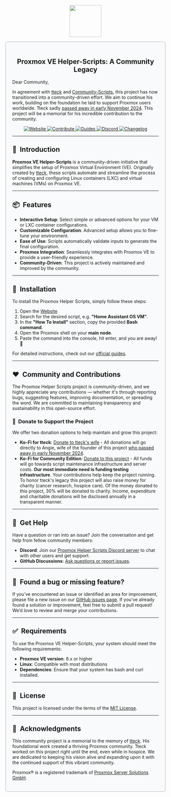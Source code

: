 <div align="center">
  <p align="center">
    <a href="#">
      <img src="https://raw.githubusercontent.com/tk13/ProxmoxVEScripts/main/misc/images/logo.png" height="100px" />
    </a>
  </p>
</div>

<div style="border: 2px solid #d1d5db; padding: 20px; border-radius: 8px; background-color: #f9fafb;">
  <h2 align="center">Proxmox VE Helper-Scripts: A Community Legacy</h2>
  <p>Dear Community,</p>
  <p>In agreement with <a href="https://github.com/tteck">tteck</a> and <a href="https://github.com/community-scripts">Community-Scripts</a>, this project has now transitioned into a community-driven effort. We aim to continue his work, building on the foundation he laid to support Proxmox users worldwide. Tteck sadly <a href="https://github.com/community-scripts/ProxmoxVE/discussions/237">passed away in early November 2024</a>. This project will be a memorial for his incredible contribution to the community.</p>

<p align="center">
  <a href="https://helper-scripts.com">
    <img src="https://img.shields.io/badge/Website-4c9b3f?style=for-the-badge&logo=github&logoColor=white" alt="Website" />
  </a> 
  <a href="https://github.com/community-scripts/ProxmoxVE/blob/main/.github/CONTRIBUTING.md">
    <img src="https://img.shields.io/badge/Contribute-ff4785?style=for-the-badge&logo=git&logoColor=white" alt="Contribute" />
  </a> 
  <a href="https://github.com/community-scripts/ProxmoxVE/blob/main/USER_SUBMITTED_GUIDES.md">
    <img src="https://img.shields.io/badge/Guides-0077b5?style=for-the-badge&logo=read-the-docs&logoColor=white" alt="Guides" />
  </a> 
  <a href="https://discord.gg/UHrpNWGwkH">
    <img src="https://img.shields.io/badge/Discord-7289da?style=for-the-badge&logo=discord&logoColor=white" alt="Discord" />
  </a> 
  <a href="https://github.com/community-scripts/ProxmoxVE/blob/main/CHANGELOG.md">
    <img src="https://img.shields.io/badge/Changelog-6c5ce7?style=for-the-badge&logo=git&logoColor=white" alt="Changelog" />
  </a>
</p>

<hr>

## 🚀&nbsp; Introduction

**Proxmox VE Helper-Scripts** is a community-driven initiative that simplifies the setup of Proxmox Virtual Environment (VE). Originally created by [tteck](https://github.com/tteck), these scripts automate and streamline the process of creating and configuring Linux containers (LXC) and virtual machines (VMs) on Proxmox VE.

---

## 📦&nbsp; Features

- **Interactive Setup**: Select simple or advanced options for your VM or LXC container configurations.
- **Customizable Configuration**: Advanced setup allows you to fine-tune your environment.
- **Ease of Use**: Scripts automatically validate inputs to generate the final configuration.
- **Proxmox Integration**: Seamlessly integrates with Proxmox VE to provide a user-friendly experience.
- **Community-Driven**: This project is actively maintained and improved by the community.

<hr>

## 🚀&nbsp; Installation

To install the Proxmox Helper Scripts, simply follow these steps:

1. Open the [Website](https://helper-scripts.com/)
2. Search for the desired script, e.g. **"Home Assistant OS VM"**.
3. In the **"How To Install"** section, copy the provided **Bash command**.
4. Open the Proxmox shell on your **main node**.
5. Paste the command into the console, hit enter, and you are away! 🚀

For detailed instructions, check out our [official guides](https://github.com/community-scripts/ProxmoxVE/blob/main/USER_SUBMITTED_GUIDES.md).

---

## ❤️&nbsp; Community and Contributions

The Proxmox Helper Scripts project is community-driven, and we highly appreciate any contributions — whether it's through reporting bugs, suggesting features, improving documentation, or spreading the word. We are committed to maintaining transparency and sustainability in this open-source effort.

### 💖&nbsp; Donate to Support the Project

We offer two donation options to help maintain and grow this project:

- **Ko-Fi for tteck**: [Donate to tteck's wife](https://ko-fi.com/proxmoxhelperscripts) - All donations will go directly to Angie, wife of the founder of this project [who passed away in early November 2024](https://github.com/community-scripts/ProxmoxVE/discussions/237).
- **Ko-Fi for Community Edition**: [Donate to this project](https://ko-fi.com/community_scripts) -  All funds will go towards script maintenance infrastructure and server costs. **Our most immediate need is funding testing infrastructure**.  Your contributions help keep the project running. To honor tteck's legacy this project will also raise money for charity (cancer research, hospice care). Of the money donated to this project, 30% will be donated to charity. Income, expenditure and charitable donations will be disclosed annually in a transparent manner. 

<hr>

## 💬&nbsp; Get Help

Have a question or ran into an issue? Join the conversation and get help from fellow community members:

- **Discord**: Join our [Proxmox Helper Scripts Discord server](https://discord.gg/UHrpNWGwkH) to chat with other users and get support.
- **GitHub Discussions**: [Ask questions or report issues](https://github.com/community-scripts/ProxmoxVE/discussions).

<hr>

## 🤝&nbsp; Found a bug or missing feature?

If you’ve encountered an issue or identified an area for improvement, please file a new issue on our [GitHub issues page](https://github.com/community-scripts/ProxmoxVE/issues). If you’ve already found a solution or improvement, feel free to submit a pull request! We’d love to review and merge your contributions.

<hr>

## ✅&nbsp; Requirements

To use the Proxmox VE Helper-Scripts, your system should meet the following requirements:

- **Proxmox VE version**: 8.x or higher
- **Linux**: Compatible with most distributions
- **Dependencies**: Ensure that your system has bash and curl installed.

<hr>

## 📜&nbsp; License

This project is licensed under the terms of the [MIT License](LICENSE).

---

## 📢&nbsp; Acknowledgments

This community project is a memorial to the memory of [tteck](https://github.com/tteck). His foundational work created a thriving Proxmox community. Tteck worked on this project right until the end, even while in hospice. We are dedicated to keeping his vision alive and expanding upon it with the continued support of this vibrant community.

Proxmox® is a registered trademark of [Proxmox Server Solutions GmbH](https://www.proxmox.com/en/about/company).
